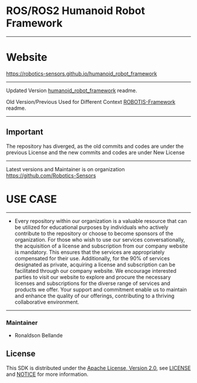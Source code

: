 # ROS/ROS2 Humanoid Robot Framework

--------------------------------------------------------------------------------------------------------
# Website
https://robotics-sensors.github.io/humanoid_robot_framework

--------------------------------------------------------------------------------------------------------
Updated Version [humanoid_robot_framework](https://github.com/Robotics-Sensors/humanoid_robot_framework) readme.

Old Version/Previous Used for Different Context [ROBOTIS-Framework](https://github.com/ROBOTIS-GIT/ROBOTIS-Framework) readme.

--------------------------------------------------------------------------------------------------------
## Important
The repository has diverged, as the old commits and codes are under the previous License and
the new commits and codes are under New License

--------------------------------------------------------------------------------------------------------
Latest versions and Maintainer is on organization https://github.com/Robotics-Sensors


# USE CASE
--------------------------------------------------------------------------------------------------------
* Every repository within our organization is a valuable resource that can be utilized for educational purposes by individuals who actively contribute to the repository or choose to become sponsors of the organization. For those who wish to use our services conversationally, the acquisition of a license and subscription from our company website is mandatory. This ensures that the services are appropriately compensated for their use. Additionally, for the 90% of services designated as private, acquiring a license and subscription can be facilitated through our company website. We encourage interested parties to visit our website to explore and procure the necessary licenses and subscriptions for the diverse range of services and products we offer. Your support and commitment enable us to maintain and enhance the quality of our offerings, contributing to a thriving collaborative environment.
--------------------------------------------------------------------------------------------------------

### Maintainer
* Ronaldson Bellande

## License
This SDK is distributed under the [Apache License, Version 2.0](https://www.apache.org/licenses/LICENSE-2.0), see [LICENSE](https://github.com/Robotics-Sensors/humanoid_robot_framework/blob/main/LICENSE) and [NOTICE](https://github.com/Robotics-Sensors/humanoid_robot_framework/blob/main/LICENSE) for more information.
